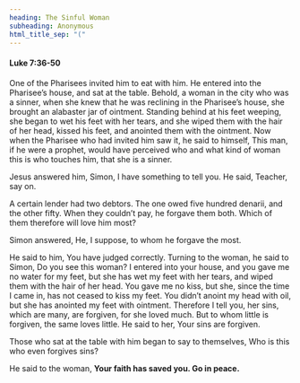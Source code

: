```yaml
---
heading: The Sinful Woman
subheading: Anonymous
html_title_sep: "("
---
```


#### Luke 7:36-50

One of the Pharisees invited him to eat with him. He entered into the
Pharisee’s house, and sat at the table. Behold, a woman in the city who was a
sinner, when she knew that he was reclining in the Pharisee’s house, she
brought an alabaster jar of ointment. Standing behind at his feet weeping, she
began to wet his feet with her tears, and she wiped them with the hair of her
head, kissed his feet, and anointed them with the ointment. Now when the
Pharisee who had invited him saw it, he said to himself, This man, if he were a
prophet, would have perceived who and what kind of woman this is who touches
him, that she is a sinner.

Jesus answered him, Simon, I have something to tell you. He said, Teacher, say
on.

A certain lender had two debtors. The one owed five hundred denarii, and the
other fifty. When they couldn’t pay, he forgave them both. Which of them
therefore will love him most?

Simon answered, He, I suppose, to whom he forgave the most.

He said to him, You have judged correctly. Turning to the woman, he said to
Simon, Do you see this woman? I entered into your house, and you gave me no
water for my feet, but she has wet my feet with her tears, and wiped them with
the hair of her head. You gave me no kiss, but she, since the time I came in,
has not ceased to kiss my feet. You didn’t anoint my head with oil, but she has
anointed my feet with ointment. Therefore I tell you, her sins, which are many,
are forgiven, for she loved much. But to whom little is forgiven, the same
loves little. He said to her, Your sins are forgiven.

Those who sat at the table with him began to say to themselves, Who is this who
even forgives sins?

He said to the woman, **Your faith has saved you. Go in peace.**
